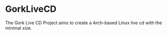 # GorkLiveCD
The Gork Live CD Project aims to create a Arch-based Linux live cd with the minimal size.
